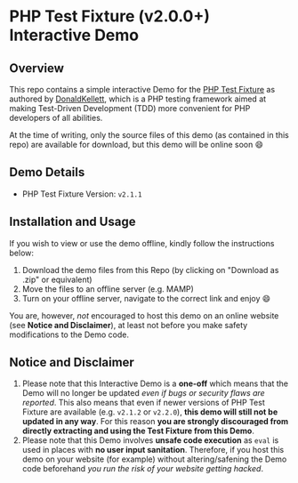 # PHP Test Fixture (v2.0.0+) Interactive Demo

## Overview

This repo contains a simple interactive Demo for the [PHP Test Fixture](https://github.com/DonaldKellett/PHP_Test_Fixture) as authored by [DonaldKellett](https://github.com/DonaldKellett), which is a PHP testing framework aimed at making Test-Driven Development (TDD) more convenient for PHP developers of all abilities.

At the time of writing, only the source files of this demo (as contained in this repo) are available for download, but this demo will be online soon :smile:

## Demo Details

 - PHP Test Fixture Version: ```v2.1.1```

## Installation and Usage

If you wish to view or use the demo offline, kindly follow the instructions below:

1. Download the demo files from this Repo (by clicking on "Download as .zip" or equivalent)
2. Move the files to an offline server (e.g. MAMP)
3. Turn on your offline server, navigate to the correct link and enjoy :smile:

You are, however, *not* encouraged to host this demo on an online website (see **Notice and Disclaimer**), at least not before you make safety modifications to the Demo code.

## Notice and Disclaimer

1. Please note that this Interactive Demo is a **one-off** which means that the Demo will no longer be updated *even if bugs or security flaws are reported*.  This also means that even if newer versions of PHP Test Fixture are available (e.g. ```v2.1.2``` or ```v2.2.0```), **this demo will still not be updated in any way**.  For this reason **you are strongly discouraged from directly extracting and using the Test Fixture from this Demo**.
2. Please note that this Demo involves **unsafe code execution** as ```eval``` is used in places with **no user input sanitation**.  Therefore, if you host this demo on your website (for example) without altering/safening the Demo code beforehand *you run the risk of your website getting hacked*.
